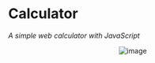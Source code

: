 # Calculator
_A simple web calculator with JavaScript_

<div align="center">
  
![image](https://user-images.githubusercontent.com/79323700/156232709-55b57227-2b9c-44d9-8324-3a73ad7e0bb3.png)
  
</div>
